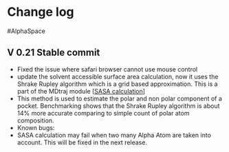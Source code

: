 # Change log
#AlphaSpace

## V 0.21 Stable commit
* Fixed the issue where safari browser cannot use mouse control
* update the solvent accessible surface area calculation, now it uses the Shrake Rupley algorithm which is a grid based approximation.  This is a part of the MDtraj module [[SASA calculation](http://mdtraj.org/1.9.0/examples/solvent-accessible-surface-area.html)]
* This method is used to estimate the polar and non polar component of a pocket. Benchmarking shows that the Shrake Rupley algorithm is about 14% more accurate comparing to simple count of polar atom composition.
* Known bugs:
* SASA calculation may fail when two many Alpha Atom are taken into account. This will be fixed in the next release.

